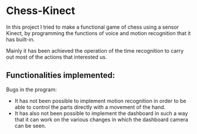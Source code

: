 # Chess-Kinect
In this project I tried to make a functional game of chess using a sensor Kinect, by programming the functions of voice and motion recognition that it has built-in.

Mainly it has been achieved the operation of the time recognition to carry out most of the actions that interested us.

Functionalities implemented:
- 

Bugs in the program:
- It has not been possible to implement motion recognition in order to be able to control the parts directly with a movement of the hand.
- It has also not been possible to implement the dashboard in such a way that it can work on the various changes in which the dashboard camera can be seen.
